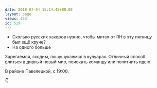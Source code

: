 ```yaml
---
date: 2018-07-04 15:14:43+00:00
layout: page
views: 453
id: 529
---
```


- Сколько русских хакеров нужно, чтобы митап от RH в эту пятницу был ещё круче?
- На одного больше

Зарегаемся, сходим, пошушукаемся в кулуарах. Отличный способ влиться в дивный новый мир, поискать команду или попитчить идею.

В районе Павелецкой, с 19:00.

👇


